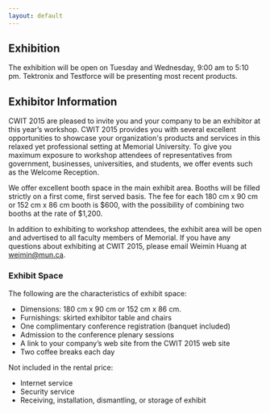 ```yaml
---
layout: default
---
```


## Exhibition ##

The exhibition will be open on Tuesday and Wednesday, 9:00 am to 5:10 pm. Tektronix and Testforce will be presenting most recent products.

## Exhibitor Information ##

CWIT 2015 are pleased to invite you and your company to be an exhibitor at this year’s workshop. CWIT 2015 provides you with several excellent opportunities to showcase your organization's products and services in this relaxed yet professional setting at Memorial University. To give you maximum exposure to workshop attendees of representatives from government, businesses, universities, and students, we offer events such as the Welcome Reception.

We offer excellent booth space in the main exhibit area. Booths will be filled strictly on a first come, first served basis. The fee for each 180 cm x 90 cm or 152 cm x 86 cm booth is $600, with the possibility of combining two booths at the rate of $1,200.

In addition to exhibiting to workshop attendees, the exhibit area will be open and advertised to all faculty members of Memorial. If you have any questions about exhibiting at CWIT 2015, please email Weimin Huang at weimin@mun.ca.

### Exhibit Space ###

The following are the characteristics of exhibit space:

* Dimensions: 180 cm x 90 cm or 152 cm x 86 cm.
* Furnishings: skirted exhibitor table and chairs 
* One complimentary conference registration (banquet included) 
* Admission to the conference plenary sessions
* A link to your company’s web site from the CWIT 2015 web site
* Two coffee breaks each day 

Not included in the rental price:

* Internet service
* Security service
* Receiving, installation, dismantling, or storage of exhibit

